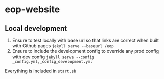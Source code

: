 # eop-website

## Local development

1. Ensure to test locally with base url so that links are correct when built with Github pages
`jekyll serve --baseurl /eop`
2. Ensure to include the development config to override any prod config with dev config
`jekyll serve --config _config.yml,_config_development.yml`

Everything is included in `start.sh`